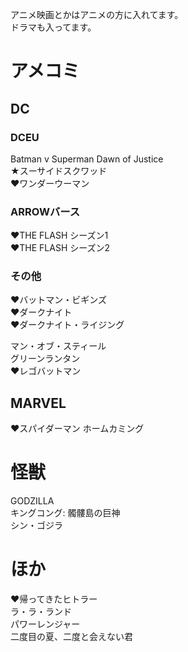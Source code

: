 アニメ映画とかはアニメの方に入れてます。  
ドラマも入ってます。  

# アメコミ
## DC
### DCEU
Batman v Superman Dawn of Justice  
★スーサイドスクワッド  
♥ワンダーウーマン  

### ARROWバース
♥THE FLASH シーズン1  
♥THE FLASH シーズン2  

### その他
♥バットマン・ビギンズ  
♥ダークナイト  
♥ダークナイト・ライジング  

マン・オブ・スティール  
グリーンランタン  
♥レゴバットマン  

## MARVEL
♥スパイダーマン ホームカミング

# 怪獣
GODZILLA  
キングコング: 髑髏島の巨神  
シン・ゴジラ  

# ほか
♥帰ってきたヒトラー  
ラ・ラ・ランド  
パワーレンジャー  
二度目の夏、二度と会えない君  